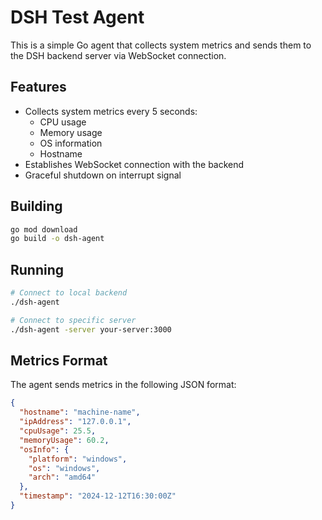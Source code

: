 # DSH Test Agent

This is a simple Go agent that collects system metrics and sends them to the DSH backend server via WebSocket connection.

## Features

- Collects system metrics every 5 seconds:
  - CPU usage
  - Memory usage
  - OS information
  - Hostname
- Establishes WebSocket connection with the backend
- Graceful shutdown on interrupt signal

## Building

```bash
go mod download
go build -o dsh-agent
```

## Running

```bash
# Connect to local backend
./dsh-agent

# Connect to specific server
./dsh-agent -server your-server:3000
```

## Metrics Format

The agent sends metrics in the following JSON format:

```json
{
  "hostname": "machine-name",
  "ipAddress": "127.0.0.1",
  "cpuUsage": 25.5,
  "memoryUsage": 60.2,
  "osInfo": {
    "platform": "windows",
    "os": "windows",
    "arch": "amd64"
  },
  "timestamp": "2024-12-12T16:30:00Z"
}
```
